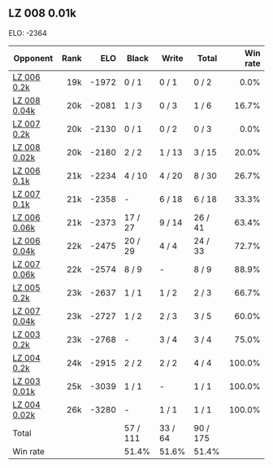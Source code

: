 ## LZ 008 0.01k ##

ELO: -2364

Opponent | Rank | ELO | Black | Write | Total | Win rate
---------|-----:|----:|-------|-------|-------|-------:
[LZ 006 0.2k](LZ%20006%200.2k.md) | 19k | -1972 | 0 / 1 | 0 / 1 | 0 / 2 | 0.0%
[LZ 008 0.04k](LZ%20008%200.04k.md) | 20k | -2081 | 1 / 3 | 0 / 3 | 1 / 6 | 16.7%
[LZ 007 0.2k](LZ%20007%200.2k.md) | 20k | -2130 | 0 / 1 | 0 / 2 | 0 / 3 | 0.0%
[LZ 008 0.02k](LZ%20008%200.02k.md) | 20k | -2180 | 2 / 2 | 1 / 13 | 3 / 15 | 20.0%
[LZ 006 0.1k](LZ%20006%200.1k.md) | 21k | -2234 | 4 / 10 | 4 / 20 | 8 / 30 | 26.7%
[LZ 007 0.1k](LZ%20007%200.1k.md) | 21k | -2358 | - | 6 / 18 | 6 / 18 | 33.3%
[LZ 006 0.06k](LZ%20006%200.06k.md) | 21k | -2373 | 17 / 27 | 9 / 14 | 26 / 41 | 63.4%
[LZ 006 0.04k](LZ%20006%200.04k.md) | 22k | -2475 | 20 / 29 | 4 / 4 | 24 / 33 | 72.7%
[LZ 007 0.06k](LZ%20007%200.06k.md) | 22k | -2574 | 8 / 9 | - | 8 / 9 | 88.9%
[LZ 005 0.2k](LZ%20005%200.2k.md) | 23k | -2637 | 1 / 1 | 1 / 2 | 2 / 3 | 66.7%
[LZ 007 0.04k](LZ%20007%200.04k.md) | 23k | -2727 | 1 / 2 | 2 / 3 | 3 / 5 | 60.0%
[LZ 003 0.2k](LZ%20003%200.2k.md) | 23k | -2768 | - | 3 / 4 | 3 / 4 | 75.0%
[LZ 004 0.2k](LZ%20004%200.2k.md) | 24k | -2915 | 2 / 2 | 2 / 2 | 4 / 4 | 100.0%
[LZ 003 0.01k](LZ%20003%200.01k.md) | 25k | -3039 | 1 / 1 | - | 1 / 1 | 100.0%
[LZ 004 0.02k](LZ%20004%200.02k.md) | 26k | -3280 | - | 1 / 1 | 1 / 1 | 100.0%
Total | | | 57 / 111 | 33 / 64 | 90 / 175 | 
Win rate| | | 51.4% | 51.6% | 51.4% | 
